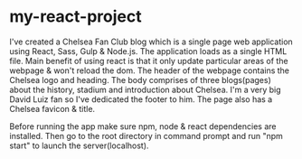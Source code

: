 # my-react-project

I've created a Chelsea Fan Club blog which is a single page web application using React, Sass, Gulp & Node.js. The application loads as a single HTML file. Main benefit of using react is that it only update particular areas of the webpage & won't reload the dom. The header of the webpage contains the Chelsea logo and heading. The body comprises of three blogs(pages) about the history, stadium and introduction about Chelsea. I'm a very big David Luiz fan so I've dedicated the footer to him. The page also has a Chelsea favicon & title.

Before running the app make sure npm, node & react dependencies are installed. Then go to the root directory in command prompt and run "npm start" to launch the server(localhost).
